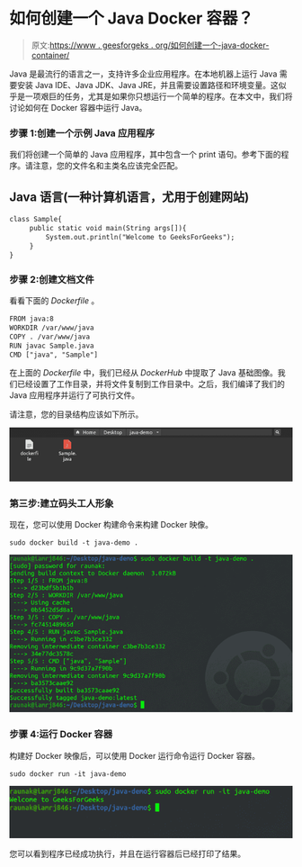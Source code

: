 # 如何创建一个 Java Docker 容器？

> 原文:[https://www . geesforgeks . org/如何创建一个-java-docker-container/](https://www.geeksforgeeks.org/how-to-create-a-java-docker-container/)

Java 是最流行的语言之一，支持许多企业应用程序。在本地机器上运行 Java 需要安装 Java IDE、Java JDK、Java JRE，并且需要设置路径和环境变量。这似乎是一项艰巨的任务，尤其是如果你只想运行一个简单的程序。在本文中，我们将讨论如何在 Docker 容器中运行 Java。

### 步骤 1:创建一个示例 Java 应用程序

我们将创建一个简单的 Java 应用程序，其中包含一个 print 语句。参考下面的程序。请注意，您的文件名和主类名应该完全匹配。

## Java 语言(一种计算机语言，尤用于创建网站)

```
class Sample{
     public static void main(String args[]){
         System.out.println("Welcome to GeeksForGeeks");
     }
}
```

### 步骤 2:创建文档文件

看看下面的 *Dockerfile* 。

```
FROM java:8
WORKDIR /var/www/java
COPY . /var/www/java
RUN javac Sample.java
CMD ["java", "Sample"]

```

在上面的 *Dockerfile* 中，我们已经从 *DockerHub* 中提取了 Java 基础图像。我们已经设置了工作目录，并将文件复制到工作目录中。之后，我们编译了我们的 Java 应用程序并运行了可执行文件。

请注意，您的目录结构应该如下所示。

![Create the Dockerfile](img/d5fdfdcf27797bc504ecfb232471a7f9.png)

### 第三步:建立码头工人形象

现在，您可以使用 Docker 构建命令来构建 Docker 映像。

```
sudo docker build -t java-demo .

```

![Build the Docker Image](img/903926b3474c6d792ef629aac60ebdf0.png)

### 步骤 4:运行 Docker 容器

构建好 Docker 映像后，可以使用 Docker 运行命令运行 Docker 容器。

```
sudo docker run -it java-demo

```

![Running the Docker Container](img/fda44d755a3985d48bc28135cc28657d.png)

您可以看到程序已经成功执行，并且在运行容器后已经打印了结果。